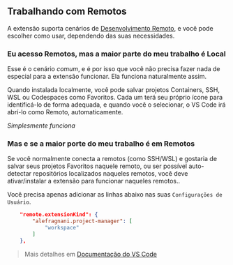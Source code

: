 ## Trabalhando com Remotos

A extensão suporta cenários de [Desenvolvimento Remoto](https://code.visualstudio.com/docs/remote/remote-overview), e você pode escolher como usar, dependendo das suas necessidades.

### Eu acesso Remotos, mas a maior parte do meu trabalho é Local

Esse é o cenário _comum_, e é por isso que você não precisa fazer nada de especial para a extensão funcionar. Ela funciona naturalmente assim.

Quando instalada localmente, você pode salvar projetos Containers, SSH, WSL ou Codespaces como Favoritos. Cada um terá seu próprio ícone para identificá-lo de forma adequada, e quando você o selecionar, o VS Code irá abrí-lo como Remoto, automaticamente.

_Simplesmente funciona_

### Mas e se a maior porte do meu trabalho é em Remotos

Se você normalmente conecta a remotos (como SSH/WSL) e gostaria de salvar seus projetos Favoritos naquele remoto, ou ser possível auto-detectar repositórios localizados naqueles remotos, você deve ativar/instalar a extensão para funcionar naqueles remotos.. 

Você precisa apenas adicionar as linhas abaixo nas suas `Configurações de Usuário`.

```json
    "remote.extensionKind": {
        "alefragnani.project-manager": [
            "workspace"
        ]
    },
```

> Mais detalhes em [Documentação do VS Code](https://code.visualstudio.com/docs/remote/containers#_advanced-forcing-an-extension-to-run-locally-or-remotely)
